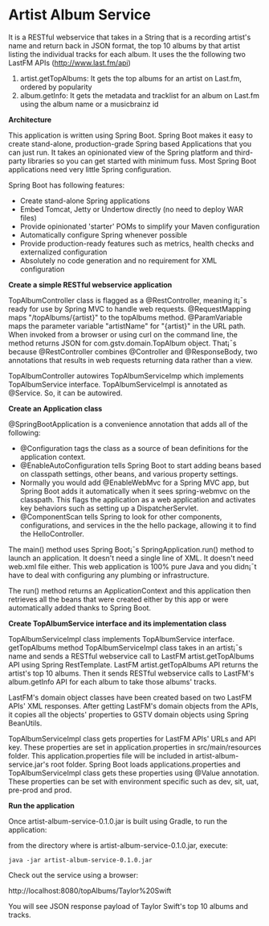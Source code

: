 # Artist Album Service

It is a RESTful webservice that takes in a String that is a recording artist's name and return back in JSON format, the top 10 albums by that artist listing the individual tracks for each album. It uses the the following two LastFM APIs (http://www.last.fm/api)

1. artist.getTopAlbums: It gets the top albums for an artist on Last.fm, ordered by popularity
2. album.getInfo: It gets the metadata and tracklist for an album on Last.fm using the album name or a musicbrainz id

__Architecture__

This application is written using Spring Boot. Spring Boot makes it easy to create stand-alone, production-grade Spring based Applications that you can just run. It takes an opinionated view of the Spring platform and third-party libraries so you can get started with minimum fuss. Most Spring Boot applications need very little Spring configuration.

Spring Boot has following features:

 - Create stand-alone Spring applications
 - Embed Tomcat, Jetty or Undertow directly (no need to deploy WAR files)
 - Provide opinionated 'starter' POMs to simplify your Maven configuration
 - Automatically configure Spring whenever possible
 - Provide production-ready features such as metrics, health checks and externalized configuration
 - Absolutely no code generation and no requirement for XML configuration
 
__Create a simple RESTful webservice application__

TopAlbumController class is flagged as a @RestController, meaning it¡¯s ready for use by Spring MVC to handle web requests. @RequestMapping maps "/topAlbums/{artist}" to the topAlbums method. @ParamVariable maps the parameter variable "artistName" for "{artist}" in the URL path. When invoked from a browser or using curl on the command line, the method returns JSON for com.gstv.domain.TopAlbum object. That¡¯s because @RestController combines @Controller and @ResponseBody, two annotations that results in web requests returning data rather than a view.

TopAlbumController autowires TopAlbumServiceImp which implements TopAlbumService interface. TopAlbumServiceImpl is annotated as @Service. So, it can be autowired.

__Create an Application class__

@SpringBootApplication is a convenience annotation that adds all of the following:

 - @Configuration tags the class as a source of bean definitions for the application context.
 - @EnableAutoConfiguration tells Spring Boot to start adding beans based on classpath settings, other beans, and various property settings.
 - Normally you would add @EnableWebMvc for a Spring MVC app, but Spring Boot adds it automatically when it sees spring-webmvc on the classpath. This flags the application as a web application and activates key behaviors such as setting up a DispatcherServlet.
 - @ComponentScan tells Spring to look for other components, configurations, and services in the the hello package, allowing it to find the HelloController.
 
The main() method uses Spring Boot¡¯s SpringApplication.run() method to launch an application. It doesn't need a single line of XML. It doesn't need web.xml file either. This web application is 100% pure Java and you didn¡¯t have to deal with configuring any plumbing or infrastructure.

The run() method returns an ApplicationContext and this application then retrieves all the beans that were created either by this app or were automatically added thanks to Spring Boot.

__Create TopAlbumService interface and its implementation class__

TopAlbumServiceImpl class implements TopAlbumService interface. getTopAlbums method TopAlbumServiceImpl class takes in an artist¡¯s name and sends a RESTful webservice call to LastFM artist.getTopAlbums API using Spring RestTemplate. LastFM artist.getTopAlbums API returns the artist's top 10 albums. Then it sends RESTful webservice calls to LastFM's album.getInfo API for each album to take those albums' tracks.

LastFM's domain object classes have been created based on two LastFM APIs' XML responses. After getting LastFM's domain objects from the APIs, it copies all the objects' properties to GSTV domain objects using Spring BeanUtils.

TopAlbumServiceImpl class gets properties for LastFM APIs' URLs and API key. These properties are set in application.properties in src/main/resources folder. This application.properties file will be included in artist-album-service.jar's root folder. Spring Boot loads applications.properties and TopAlbumServiceImpl class gets these properties using @Value annotation. These properties can be set with environment specific such as dev, sit, uat, pre-prod and prod.

__Run the application__

Once artist-album-service-0.1.0.jar is built using Gradle, to run the application:

from the directory where is artist-album-service-0.1.0.jar, execute: 

    java -jar artist-album-service-0.1.0.jar

Check out the service using a browser:

http://localhost:8080/topAlbums/Taylor%20Swift

You will see JSON response payload of Taylor Swift's top 10 albums and tracks.

